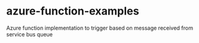 # azure-function-examples
Azure function implementation to trigger based on message received from service bus queue
